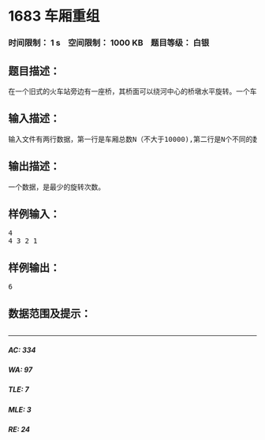 # 1683 车厢重组   
### 时间限制： 1 s&nbsp;&nbsp;&nbsp;&nbsp;空间限制： 1000 KB&nbsp;&nbsp;&nbsp;&nbsp;题目等级： 白银  
## 题目描述：  

<pre>
在一个旧式的火车站旁边有一座桥，其桥面可以绕河中心的桥墩水平旋转。一个车站的职工发现桥的长度最多能容纳两节车厢，如果将桥旋转180度，则可以把相邻两节车厢的位置交换，用这种方法可以重新排列车厢的顺序。于是他就负责用这座桥将进站的车厢按车厢号从小到大排列。他退休后，火车站决定将这一工作自动化，其中一项重要的工作是编一个程序，输入初始的车厢顺序，计算最少用多少步就能将车厢排序。
</pre>
  
  
## 输入描述：  

<pre>
输入文件有两行数据，第一行是车厢总数N（不大于10000),第二行是N个不同的数表示初始的车厢顺序。
</pre>
  
  
## 输出描述：  

<pre>
一个数据，是最少的旋转次数。
</pre>
  
  
## 样例输入：  

<pre>
4
4 3 2 1 
</pre>
  
  
## 样例输出：  

<pre>
6
</pre>
  
  
## 数据范围及提示：  

<pre>
</pre>
  
  
***  

##### AC: 334  
##### WA: 97  
##### TLE: 7  
##### MLE: 3  
##### RE: 24  
